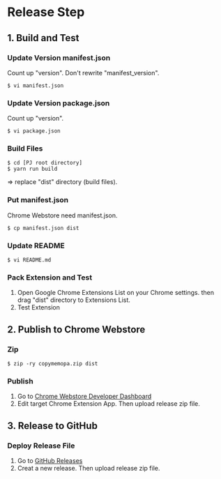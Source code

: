 # Release Step
## 1. Build and Test
### Update Version manifest.json
Count up "version". Don't rewrite "manifest_version".

```
$ vi manifest.json
```

### Update Version package.json
Count up "version".

```
$ vi package.json
```

### Build Files
```
$ cd [PJ root directory]
$ yarn run build
```
=> replace "dist" directory (build files).

### Put manifest.json
Chrome Webstore need manifest.json.
```
$ cp manifest.json dist
```

### Update README
```
$ vi README.md
```

### Pack Extension and Test
1. Open Google Chrome Extensions List on your Chrome settings. then drag "dist" directory to Extensions List.
2. Test Extension

## 2. Publish to Chrome Webstore
### Zip
```
$ zip -ry copymemopa.zip dist
```

### Publish
1. Go to [Chrome Webstore Developer Dashboard](https://chrome.google.com/webstore/developer/dashboard?hl=ja)
2. Edit target Chrome Extension App. Then upload release zip file.

## 3. Release to GitHub
### Deploy Release File
1. Go to [GitHub Releases](https://github.com/256hax/copymemopa/releases)
2. Creat a new release. Then upload release zip file.
